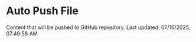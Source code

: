 # Auto Push File

Content that will be pushed to GitHub repository.
Last updated: 07/16/2025, 07:49:58 AM